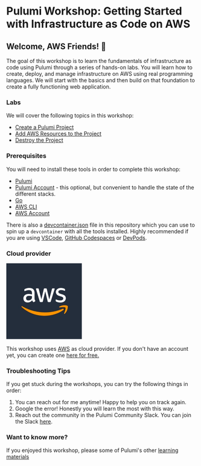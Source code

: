 # Pulumi Workshop: Getting Started with Infrastructure as Code on AWS

## Welcome, AWS Friends! 👋

The goal of this workshop is to learn the fundamentals of infrastructure as code using Pulumi through a series of
hands-on labs. You will learn how to create, deploy, and manage infrastructure on AWS using real programming languages.
We will start with the basics and then build on that foundation to create a fully functioning web application.

### Labs

We will cover the following topics in this workshop:

- [Create a Pulumi Project](workshop.md#create-a-pulumi-project)
- [Add AWS Resources to the Project](workshop.md#add-aws-resources-to-the-project)
- [Destroy the Project](workshop.md#destroy-the-project)

### Prerequisites

You will need to install these tools in order to complete this workshop:

- [Pulumi](https://www.pulumi.com/docs/get-started/install/?utm_source=GitHub&utm_medium=referral&utm_campaign=workshops)
- [Pulumi Account](https://app.pulumi.com/signup?utm_source=GitHub&utm_medium=referral&utm_campaign=workshops) - this optional, but convenient to handle the state of the different
  stacks.
- [Go](https://golang.org/doc/install)
- [AWS CLI](https://docs.aws.amazon.com/cli/latest/userguide/install-cliv2.html)
- [AWS Account](https://aws.amazon.com/free/)

There is also a [devcontainer.json](.devcontainer/devcontainer.json) file in this repository which you can use to spin
up a `devcontainer` with all the tools installed. Highly recommended if you are
using [VSCode](https://code.visualstudio.com/docs/devcontainers/containers), [GitHub Codespaces](https://docs.github.com/en/codespaces/overview)
or [DevPods](https://devpod.sh).

### Cloud provider

<img src="img/aws_logo.png" width="200px">

This workshop uses [AWS](https://aws.amazon.com/) as cloud provider. If you don't have an account yet, you can create
one [here for free.](https://aws.amazon.com/free/)

### Troubleshooting Tips

If you get stuck during the workshops, you can try the following things in order:

1. You can reach out for me anytime! Happy to help you on track again.
2. Google the error! Honestly you will learn the most with this way.
3. Reach out the community in the Pulumi Community Slack. You can join the Slack [here](https://slack.pulumi.com/?utm_source=GitHub&utm_medium=referral&utm_campaign=workshops).

### Want to know more?

If you enjoyed this workshop, please some of Pulumi's other [learning materials](https://www.pulumi.com/learn/?utm_source=GitHub&utm_medium=referral&utm_campaign=workshops)
